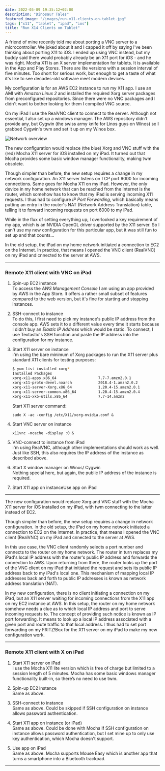 ```yaml
---
date: 2022-05-09 19:35:12+02:00
description: "Dinosaur Tales"
featured_image: "/images/run-x11-clients-on-tablet.jpg"
tags: ["x11", "tablet", "ipad", "ios"]
title: "Run X14 Clients on Tablet"
---
```


A friend of mine recently told me about porting a VNC server to a microcontroller. We joked about it and I capped it off by saying I've been thinking about porting X11 to iOS. I ended up using VNC instead, but my buddy said there would probably already be an X11 port for iOS - and he was right. Mocha X11 is an X server implementation for tablets. It is available in the App and Play Stores. There are lite versions with a session interval of five minutes. Too short for serious work, but enough to get a taste of what it's like to see decades-old software meet modern devices.

My configuration is for an AWS EC2 instance to run my X11 app. I use an AMI with _Amazon Linux 2_ and installed the required Xorg server packages from preconfigured repositories. Since there were no VNC packages and I didn't want to bother looking for them I compiled VNC source.

On my iPad I use the RealVNC client to connect to the server. Although not essential, I also set up a windows manager. The AWS repository didn't provide any, but Cygwin (the swiss army knife for Linos guys on Winos) so I grabbed Cygwin's twm and set it up on my Winos box.

![Network overview](/images/network-overview-2nd-draft.jpg)

The new configuration would replace (the blue) Xorg and VNC stuff with the (red) Mocha X11 server for iOS installed on my iPad. It turned out that Mocha provides some basic window manager functionality, making twm obsolete.

Though simpler than before, the new setup requires a change in my network configuration. An X11 server listens on TCP port 6000 for incoming connections. Same goes for Mocha X11 on my iPad. However, the only device in my home network that can be reached from the Internet is the router, which somehow has to know that my iPad is serving incoming X11 requests. I thus had to configure _IP Port Forwarding_, which basically means putting an entry in the router's NAT (Network Address Translation) table, telling it to forward incoming requests on port 6000 to my iPad.

While in the flux of setting everything up, I overlooked a key requirement of my app, which is an NVIDIA OpenGL driver supported by the X11 server. So I can't use my new configuration for this particular app, but it was still fun to set up and that counts...




In the old setup, the iPad on my home network initiated a connection to EC2 on the Internet. In practice, that means I opened the VNC client (RealVNC) on my iPad and cnnected to the server at AWS.

___
### Remote X11 client with VNC on iPad

1. Spin-up EC2 instance  
  To access the _AWS Management Console_ I am using an app provided by AWS in the App Store. It offers a rather small subset of features compared to the web version, but it's fine for starting and stopping instances. 

2. SSH-connect to instance  
  To do this, I first need to pick my instance's public IP address from the console app. AWS sets it to a different value every time it starts because I didn't buy an _Elastic IP Address_ which would be static. To connect, I use Textastic's SSH function and paste the IP address into the configuration for my instance.

3. Start X11 server on instance  
  I'm using the bare minimum of Xorg packages to run the X11 server plus standard X11 clients for testing purposes:
    ```bash
    $ yum list installed xorg*
    Installed Packages
    xorg-x11-apps.x86_64                   7.7-7.amzn2.0.1               @amzn2-core
    xorg-x11-proto-devel.noarch            2018.4-1.amzn2.0.2            @amzn2-core
    xorg-x11-server-Xorg.x86_64            1.20.4-15.amzn2.0.1           @amzn2-core
    xorg-x11-server-common.x86_64          1.20.4-15.amzn2.0.4           @amzn2-core
    xorg-x11-xkb-utils.x86_64              7.7-14.amzn2                  @amzn2-core
    ```
    Start X11 server command:
    ```
    sudo X -ac -config /etc/X11/xorg-nvidia.conf &
    ```

4. Start VNC server on instance  
    ```
    x11vnc -ncache -display :0 &
    ```

5. VNC-connect to instance from iPad  
  I'm using RealVNC, although other implementations should work as well. Just like SSH, this also requires the IP address of the instance as described above. 

6. Start X window manager on Winos/ Cygwin  
  Nothing special here, but again, the public IP address of the instance is required.

7. Start X11 app on instanceUse app on iPad  
___

The new configuration would replace Xorg and VNC stuff with the Mocha X11 server for iOS installed on my iPad, with twm connecting to the latter instead of EC2.

Though simpler than before, the new setup requires a change in network configuration. In the old setup, the iPad on my home network initiated a connection to EC2 on the Internet. In practice, that means I opened the VNC client (RealVNC) on my iPad and cnnected to the server at AWS.


In this use case, the VNC client randomly selects a port number and connects to the router on my home network. The router in turn replaces my iPad's local IP address with the router's public IP address and forwards the connection to AWS. Upon returning from there, the router looks up the port of the VNC client on my iPad that initiated the request and sets its public IP address back to my iPad's local one. This mechanism of mapping local IP addresses back and forth to public IP addresses is known as network address translation (NAT).

In my new configuration, there is no client initiating a connection on my iPad, but an X11 server waiting for incoming connections from the X11 app on my EC2 instance at AWS. In this setup, the router on my home network somehow needs a clue as to which local IP address and port to serve incoming requests to. The concept of providing such notice is known as IP port forwarding. It means to look up a local IP address associated with a given port and route traffic to that local address. I thus had to set port forwarding on my FRITZ!Box for the X11 server on my iPad to make my new configuration work.

___
### Remote X11 client with X on iPad

1. Start X11 server on iPad  
  I use the Mocha X11 lite version which is free of charge but limited to a session length of 5 minutes. Mocha has some basic windows manager functionality built-in, so there’s no need to use twm.

2. Spin-up EC2 instance  
  Same as above.

3. SSH-connect to instance  
  Same as above. Could be skipped if SSH configuration on instance allows password authentication. 

4. Start X11 app on instance (or iPad)  
  Same as above. Could be done with Mocha if SSH configuration on instance allows password authentication, but I set mine up to only use key authentication, which Mocha doesn't support.

5. Use app on iPad  
  Same as above. Mocha supports Mouse Easy which is another app that turns a smartphone into a Bluetooth trackpad.
___

